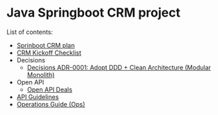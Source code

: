 # Java Springboot CRM project

List of contents:

- [Sprinboot CRM plan](202508260935_springboot_crm_plan.md)
- [CRM Kickoff Checklist](202508261743_crm_kickoff_checklist.md)
- Decisions
  - [Decisions ADR-0001: Adopt DDD + Clean Architecture (Modular Monolith)](./decisions//202508261819_docs_decisions_adr_0001_adopt_ddd_clean_architecture.md)
- Open API
  - [Open API Deals](./openapi/deals.yaml)
- [API Guidelines](202508261830_docs_api_guidelines.md)
- [Operations Guide (Ops)](202508261840_docs_ops.md)
